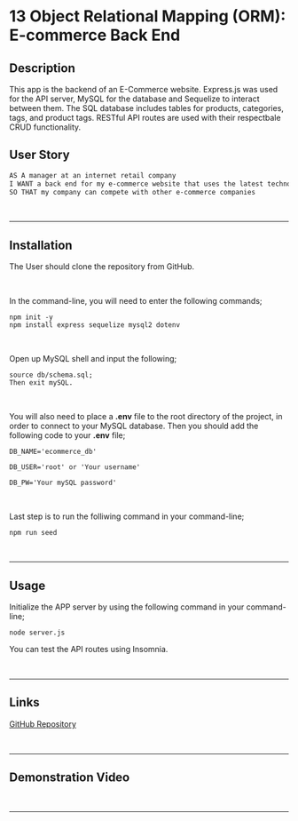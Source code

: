 # 13 Object Relational Mapping (ORM): E-commerce Back End

## Description

This app is the backend of an E-Commerce website. Express.js was used for the API server, MySQL for the database and Sequelize to interact between them. The SQL database includes tables for products, categories, tags, and product tags. RESTful API routes are used with their respectbale CRUD functionality.


## User Story

```md
AS A manager at an internet retail company
I WANT a back end for my e-commerce website that uses the latest technologies
SO THAT my company can compete with other e-commerce companies
```

&nbsp;

---
## Installation

The User should clone the repository from GitHub.

&nbsp;

In the command-line, you will need to enter the following commands;
```
npm init -y
npm install express sequelize mysql2 dotenv
```
&nbsp;

Open up MySQL shell and input the following;
```
source db/schema.sql;
Then exit mySQL. 
```
&nbsp;

You will also need to place a **.env** file to the root directory of the project, in order to connect to your MySQL database. Then you should add the following code to your **.env** file;
```
DB_NAME='ecommerce_db'

DB_USER='root' or 'Your username'

DB_PW='Your mySQL password'
```
&nbsp;

Last step is to run the folliwing command in your command-line;
```
npm run seed
```
&nbsp;

---
## Usage

Initialize the APP server by using the following command in your command-line;
```
node server.js
```
You can test the API routes using Insomnia.

&nbsp;

---
## Links

[GitHub Repository](https://github.com/MorningSol/e-commerce-backend)
 
&nbsp;

---
## Demonstration Video



&nbsp;

---
